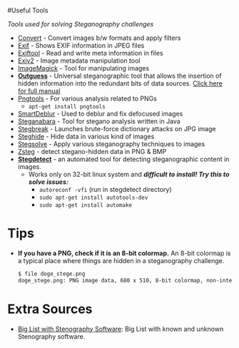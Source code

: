#Useful Tools

*Tools used for solving Steganography challenges*

- [Convert](http://www.imagemagick.org/script/convert.php) - Convert images b/w formats and apply filters
- [Exif](http://manpages.ubuntu.com/manpages/trusty/man1/exif.1.html) - Shows EXIF information in JPEG files
- [Exiftool](https://linux.die.net/man/1/exiftool) - Read and write meta information in files
- [Exiv2](http://www.exiv2.org/manpage.html) - Image metadata manipulation tool
- [ImageMagick](http://www.imagemagick.org/script/index.php) - Tool for manipulating images
- [**Outguess**](http://uncovering-cicada.wikia.com/wiki/OutGuess) - Universal steganographic tool that allows the insertion of hidden information into the redundant bits of data sources. [Click here for full manual](https://www.freebsd.org/cgi/man.cgi?query=outguess+&apropos=0&sektion=0&manpath=FreeBSD+Ports+5.1-RELEASE&format=html)
- [Pngtools](http://www.stillhq.com/pngtools/) - For various analysis related to PNGs
  - `apt-get install pngtools`
- [SmartDeblur](https://github.com/Y-Vladimir/SmartDeblur) - Used to deblur and fix defocused images
- [Steganabara](https://www.openhub.net/p/steganabara) -  Tool for stegano analysis written in Java
- [Stegbreak](https://linux.die.net/man/1/stegbreak) - Launches brute-force dictionary attacks on JPG image
- [Steghide](http://steghide.sourceforge.net/) - Hide data in various kind of images
- [Stegsolve](http://www.caesum.com/handbook/Stegsolve.jar) - Apply various steganography techniques to images
- [Zsteg](https://github.com/zed-0xff/zsteg) - detect stegano-hidden data in PNG & BMP
- [**Stegdetect**](https://github.com/abeluck/stegdetect) - an automated tool for detecting steganographic content in images.
   - Works only on 32-bit linux system and ***difficult to install! Try this to solve issues:***
      * `autoreconf -vfi` (run in stegdetect directory)
      * `sudo apt-get install autotools-dev`
      * `sudo apt-get install automake`

# Tips

* **If you have a PNG, check if it is an 8-bit colormap.** An 8-bit colormap is a typical place where things are hidden in a steganography challenge.

    ```bash
    $ file doge_stege.png
    doge_stege.png: PNG image data, 680 x 510, 8-bit colormap, non-interlaced
    ```
# Extra Sources
* [Big List with Stenography Software](http://www.jjtc.com/Steganography/tools.html): Big List with known and unknown Stenography software.
